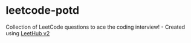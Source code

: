 # leetcode-potd
Collection of LeetCode questions to ace the coding interview! - Created using [LeetHub v2](https://github.com/arunbhardwaj/LeetHub-2.0)
